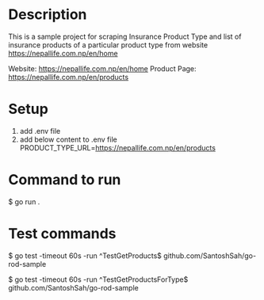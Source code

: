 # Description
This is a sample project for scraping Insurance Product Type and list of insurance products of a particular product type from website https://nepallife.com.np/en/home

Website: https://nepallife.com.np/en/home
Product Page: https://nepallife.com.np/en/products

# Setup
1) add .env file
2) add below content to .env file
PRODUCT_TYPE_URL=https://nepallife.com.np/en/products

# Command to run
$ go run .

# Test commands
$ go test -timeout 60s -run ^TestGetProducts$ github.com/SantoshSah/go-rod-sample

$ go test -timeout 60s -run ^TestGetProductsForType$ github.com/SantoshSah/go-rod-sample